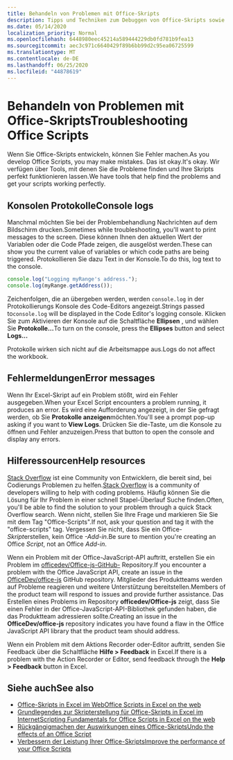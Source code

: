 ```yaml
---
title: Behandeln von Problemen mit Office-Skripts
description: Tipps und Techniken zum Debuggen von Office-Skripts sowie Hilferessourcen.
ms.date: 05/14/2020
localization_priority: Normal
ms.openlocfilehash: 6448980eec45214a589444229db0fd781b9fea13
ms.sourcegitcommit: aec3c971c6640429f89b6bb99d2c95ea06725599
ms.translationtype: MT
ms.contentlocale: de-DE
ms.lasthandoff: 06/25/2020
ms.locfileid: "44878619"
---
```

# <a name="troubleshooting-office-scripts"></a><span data-ttu-id="e0a98-103">Behandeln von Problemen mit Office-Skripts</span><span class="sxs-lookup"><span data-stu-id="e0a98-103">Troubleshooting Office Scripts</span></span>

<span data-ttu-id="e0a98-104">Wenn Sie Office-Skripts entwickeln, können Sie Fehler machen.</span><span class="sxs-lookup"><span data-stu-id="e0a98-104">As you develop Office Scripts, you may make mistakes.</span></span> <span data-ttu-id="e0a98-105">Das ist okay.</span><span class="sxs-lookup"><span data-stu-id="e0a98-105">It's okay.</span></span> <span data-ttu-id="e0a98-106">Wir verfügen über Tools, mit denen Sie die Probleme finden und Ihre Skripts perfekt funktionieren lassen.</span><span class="sxs-lookup"><span data-stu-id="e0a98-106">We have tools that help find the problems and get your scripts working perfectly.</span></span>

## <a name="console-logs"></a><span data-ttu-id="e0a98-107">Konsolen Protokolle</span><span class="sxs-lookup"><span data-stu-id="e0a98-107">Console logs</span></span>

<span data-ttu-id="e0a98-108">Manchmal möchten Sie bei der Problembehandlung Nachrichten auf dem Bildschirm drucken.</span><span class="sxs-lookup"><span data-stu-id="e0a98-108">Sometimes while troubleshooting, you'll want to print messages to the screen.</span></span> <span data-ttu-id="e0a98-109">Diese können Ihnen den aktuellen Wert der Variablen oder die Code Pfade zeigen, die ausgelöst werden.</span><span class="sxs-lookup"><span data-stu-id="e0a98-109">These can show you the current value of variables or which code paths are being triggered.</span></span> <span data-ttu-id="e0a98-110">Protokollieren Sie dazu Text in der Konsole.</span><span class="sxs-lookup"><span data-stu-id="e0a98-110">To do this, log text to the console.</span></span>

```TypeScript
console.log("Logging myRange's address.");
console.log(myRange.getAddress());
```

<span data-ttu-id="e0a98-111">Zeichenfolgen, die an übergeben werden, werden `console.log` in der Protokollierungs Konsole des Code-Editors angezeigt.</span><span class="sxs-lookup"><span data-stu-id="e0a98-111">Strings passed to`console.log` will be displayed in the Code Editor's logging console.</span></span> <span data-ttu-id="e0a98-112">Klicken Sie zum Aktivieren der Konsole auf die Schaltfläche **Ellipsen** , und wählen Sie **Protokolle...**</span><span class="sxs-lookup"><span data-stu-id="e0a98-112">To turn on the console, press the **Ellipses** button and select **Logs...**</span></span>

<span data-ttu-id="e0a98-113">Protokolle wirken sich nicht auf die Arbeitsmappe aus.</span><span class="sxs-lookup"><span data-stu-id="e0a98-113">Logs do not affect the workbook.</span></span>

## <a name="error-messages"></a><span data-ttu-id="e0a98-114">Fehlermeldungen</span><span class="sxs-lookup"><span data-stu-id="e0a98-114">Error messages</span></span>

<span data-ttu-id="e0a98-115">Wenn Ihr Excel-Skript auf ein Problem stößt, wird ein Fehler ausgegeben.</span><span class="sxs-lookup"><span data-stu-id="e0a98-115">When your Excel Script encounters a problem running, it produces an error.</span></span> <span data-ttu-id="e0a98-116">Es wird eine Aufforderung angezeigt, in der Sie gefragt werden, ob Sie **Protokolle anzeigen**möchten.</span><span class="sxs-lookup"><span data-stu-id="e0a98-116">You'll see a prompt pop-up asking if you want to **View Logs**.</span></span> <span data-ttu-id="e0a98-117">Drücken Sie die-Taste, um die Konsole zu öffnen und Fehler anzuzeigen.</span><span class="sxs-lookup"><span data-stu-id="e0a98-117">Press that button to open the console and display any errors.</span></span>

## <a name="help-resources"></a><span data-ttu-id="e0a98-118">Hilferessourcen</span><span class="sxs-lookup"><span data-stu-id="e0a98-118">Help resources</span></span>

<span data-ttu-id="e0a98-119">[Stack Overflow](https://stackoverflow.com/questions/tagged/office-scripts) ist eine Community von Entwicklern, die bereit sind, bei Codierungs Problemen zu helfen.</span><span class="sxs-lookup"><span data-stu-id="e0a98-119">[Stack Overflow](https://stackoverflow.com/questions/tagged/office-scripts) is a community of developers willing to help with coding problems.</span></span> <span data-ttu-id="e0a98-120">Häufig können Sie die Lösung für Ihr Problem in einer schnell Stapel-Überlauf Suche finden.</span><span class="sxs-lookup"><span data-stu-id="e0a98-120">Often, you'll be able to find the solution to your problem through a quick Stack Overflow search.</span></span> <span data-ttu-id="e0a98-121">Wenn nicht, stellen Sie Ihre Frage und markieren Sie Sie mit dem Tag "Office-Scripts".</span><span class="sxs-lookup"><span data-stu-id="e0a98-121">If not, ask your question and tag it with the "office-scripts" tag.</span></span> <span data-ttu-id="e0a98-122">Vergessen Sie nicht, dass Sie ein Office- *Skript*erstellen, kein Office *-Add-in*.</span><span class="sxs-lookup"><span data-stu-id="e0a98-122">Be sure to mention you're creating an Office *Script*, not an Office *Add-in*.</span></span>

<span data-ttu-id="e0a98-123">Wenn ein Problem mit der Office-JavaScript-API auftritt, erstellen Sie ein Problem im [officedev/Office-js-GitHub-](https://github.com/OfficeDev/office-js) Repository.</span><span class="sxs-lookup"><span data-stu-id="e0a98-123">If you encounter a problem with the Office JavaScript API, create an issue in the [OfficeDev/office-js](https://github.com/OfficeDev/office-js) GitHub repository.</span></span> <span data-ttu-id="e0a98-124">Mitglieder des Produktteams werden auf Probleme reagieren und weitere Unterstützung bereitstellen.</span><span class="sxs-lookup"><span data-stu-id="e0a98-124">Members of the product team will respond to issues and provide further assistance.</span></span> <span data-ttu-id="e0a98-125">Das Erstellen eines Problems im Repository **officedev/Office-js** zeigt, dass Sie einen Fehler in der Office-JavaScript-API-Bibliothek gefunden haben, die das Produktteam adressieren sollte.</span><span class="sxs-lookup"><span data-stu-id="e0a98-125">Creating an issue in the **OfficeDev/office-js** repository indicates you have found a flaw in the Office JavaScript API library that the product team should address.</span></span>

<span data-ttu-id="e0a98-126">Wenn ein Problem mit dem Aktions Recorder oder-Editor auftritt, senden Sie Feedback über die Schaltfläche **Hilfe > Feedback** in Excel.</span><span class="sxs-lookup"><span data-stu-id="e0a98-126">If there is a problem with the Action Recorder or Editor, send feedback through the **Help > Feedback** button in Excel.</span></span>

## <a name="see-also"></a><span data-ttu-id="e0a98-127">Siehe auch</span><span class="sxs-lookup"><span data-stu-id="e0a98-127">See also</span></span>

- [<span data-ttu-id="e0a98-128">Office-Skripts in Excel im Web</span><span class="sxs-lookup"><span data-stu-id="e0a98-128">Office Scripts in Excel on the web</span></span>](../overview/excel.md)
- [<span data-ttu-id="e0a98-129">Grundlegendes zur Skripterstellung für Office-Skripts in Excel im Internet</span><span class="sxs-lookup"><span data-stu-id="e0a98-129">Scripting Fundamentals for Office Scripts in Excel on the web</span></span>](../develop/scripting-fundamentals.md)
- [<span data-ttu-id="e0a98-130">Rückgängigmachen der Auswirkungen eines Office-Skripts</span><span class="sxs-lookup"><span data-stu-id="e0a98-130">Undo the effects of an Office Script</span></span>](undo.md)
- [<span data-ttu-id="e0a98-131">Verbessern der Leistung Ihrer Office-Skripts</span><span class="sxs-lookup"><span data-stu-id="e0a98-131">Improve the performance of your Office Scripts</span></span>](../develop/web-client-performance.md)
